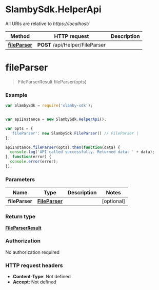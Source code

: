 # SlambySdk.HelperApi

All URIs are relative to *https://localhost/*

Method | HTTP request | Description
------------- | ------------- | -------------
[**fileParser**](HelperApi.md#fileParser) | **POST** /api/Helper/FileParser | 




<a name="fileParser"></a>
# **fileParser**
> FileParserResult fileParser(opts)



### Example
```javascript
var SlambySdk = require('slamby-sdk');


var apiInstance = new SlambySdk.HelperApi();

var opts = { 
  'fileParser': new SlambySdk.FileParser() // FileParser | 
};

apiInstance.fileParser(opts).then(function(data) {
  console.log('API called successfully. Returned data: ' + data);
}, function(error) {
  console.error(error);
});


```

### Parameters

Name | Type | Description  | Notes
------------- | ------------- | ------------- | -------------
 **fileParser** | [**FileParser**](FileParser.md)|  | [optional] 


### Return type

[**FileParserResult**](FileParserResult.md)

### Authorization

No authorization required

### HTTP request headers

 - **Content-Type**: Not defined
 - **Accept**: Not defined



